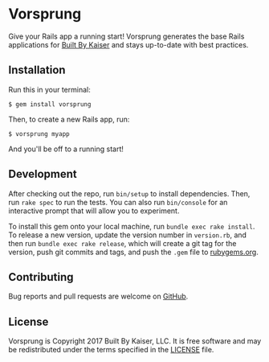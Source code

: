 # Vorsprung

Give your Rails app a running start! Vorsprung generates the base Rails applications for [Built By Kaiser](http://www.builtbykaiser.com) and stays up-to-date with best practices.

## Installation

Run this in your terminal:

```shell
$ gem install vorsprung
```

Then, to create a new Rails app, run:

```shell
$ vorsprung myapp
```

And you'll be off to a running start!

## Development

After checking out the repo, run `bin/setup` to install dependencies. Then, run `rake spec` to run the tests. You can also run `bin/console` for an interactive prompt that will allow you to experiment.

To install this gem onto your local machine, run `bundle exec rake install`. To release a new version, update the version number in `version.rb`, and then run `bundle exec rake release`, which will create a git tag for the version, push git commits and tags, and push the `.gem` file to [rubygems.org](https://rubygems.org).

## Contributing

Bug reports and pull requests are welcome on [GitHub](https://github.com/builtbykaiser/vorsprung).

## License

Vorsprung is Copyright 2017 Built By Kaiser, LLC. It is free software and may be redistributed under the terms specified in the [LICENSE] file.

[LICENSE]: LICENSE
